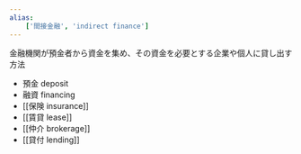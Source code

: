 ```yaml
---
alias:
    ['間接金融', 'indirect finance']
---
```

金融機関が預金者から資金を集め、その資金を必要とする企業や個人に貸し出す方法
- 預金 deposit
- 融資 financing
- [[保険 insurance]]
- [[賃貸 lease]]
- [[仲介 brokerage]]
- [[貸付 lending]]